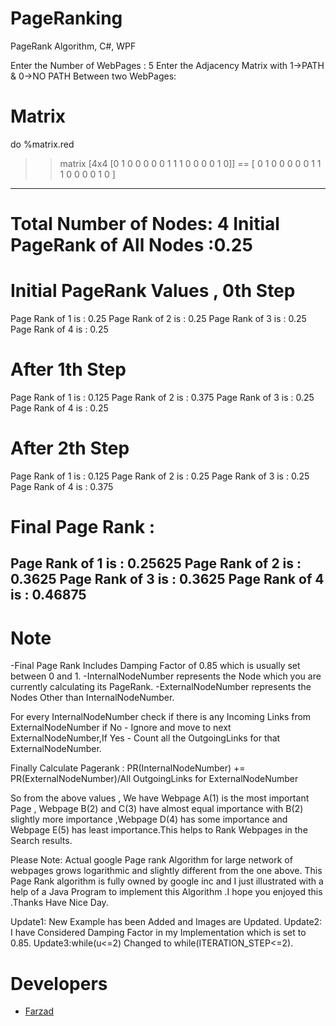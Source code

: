 # PageRanking
PageRank Algorithm, C#, WPF







Enter the Number of WebPages : 5
Enter the Adjacency Matrix with 1->PATH & 0->NO PATH Between two WebPages:

# Matrix


do %matrix.red
>> matrix [4x4 [0 1 0 0 0 0 0 1 1 1 0 0 0 0 1 0]]
== [
   0 1 0 0 
0 0 0 1 
1 1 0 0 
0 0 1 0
]
---------------------------------------------------------------
# Total Number of Nodes: 4	 Initial PageRank of All Nodes :0.25

# Initial PageRank Values , 0th Step 
 Page Rank of 1 is :	0.25
 Page Rank of 2 is :	0.25
 Page Rank of 3 is :	0.25
 Page Rank of 4 is :	0.25

# After 1th Step 
Page Rank of 1 is :	0.125
Page Rank of 2 is :	0.375
Page Rank of 3 is :	0.25
Page Rank of 4 is :	0.25

# After 2th Step 
Page Rank of 1 is :	0.125
Page Rank of 2 is :	0.25
Page Rank of 3 is :	0.25
Page Rank of 4 is :	0.375

# Final Page Rank : 
 Page Rank of 1 is :	0.25625
 Page Rank of 2 is :	0.3625
 Page Rank of 3 is :	0.3625
 Page Rank of 4 is :	0.46875
---------------------------------------------------------------
# Note
-Final Page Rank Includes Damping Factor of 0.85 which is usually set between 0 and 1.
-InternalNodeNumber represents the Node which you are currently calculating its PageRank.
-ExternalNodeNumber represents the Nodes Other than InternalNodeNumber.


For every InternalNodeNumber check if there is any Incoming Links from ExternalNodeNumber if No - Ignore and move to next ExternalNodeNumber,If Yes - Count all the OutgoingLinks for that ExternalNodeNumber.

Finally Calculate Pagerank :
PR(InternalNodeNumber) += PR(ExternalNodeNumber)/All OutgoingLinks for ExternalNodeNumber

So from the above values , We have Webpage A(1) is the most important Page , Webpage B(2) and C(3) have almost equal importance with B(2) slightly more importance ,Webpage D(4) has some importance and Webpage E(5) has least importance.This helps to Rank Webpages in the Search results.

Please Note: Actual google Page rank Algorithm for large network of webpages grows logarithmic and slightly different from the one above. This Page Rank algorithm is fully owned by google inc and I just illustrated with a help of a Java Program to implement this Algorithm .I hope you enjoyed this .Thanks Have Nice Day.

Update1: New Example has been Added and Images are Updated.
Update2: I have Considered Damping Factor in my Implementation which is set to 0.85.
Update3:while(u<=2) Changed to while(ITERATION_STEP<=2).

# Developers
 - [Farzad](https://github.com/theveloper90) 
